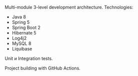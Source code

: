 Multi-module 3-level development architecture.
Technologies:
- Java 8
- Spring 5
- Spring Boot 2
- Hibernate 5
- Log4j2
- MySQL 8
- Liquibase

Unit и Integration tests.

Project building with GitHub Actions.
